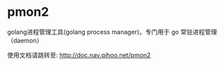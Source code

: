 # pmon2
golang进程管理工具(golang process manager)，专门用于 go 常驻进程管理 （daemon）

使用文档请跳转至: <http://doc.nav.qihoo.net/pmon2>

